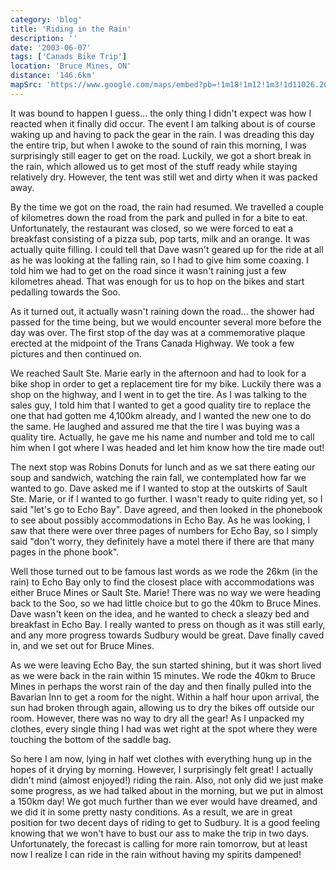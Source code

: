 ```yaml
---
category: 'blog'
title: 'Riding in the Rain'
description: ''
date: '2003-06-07'
tags: ['Canads Bike Trip']
location: 'Bruce Mines, ON'
distance: '146.6km'
mapSrc: 'https://www.google.com/maps/embed?pb=!1m18!1m12!1m3!1d11026.20051774645!2d-83.7910570087651!3d46.2989109159133!2m3!1f0!2f0!3f0!3m2!1i1024!2i768!4f13.1!3m3!1m2!1s0x4d369211a4370039%3A0xbbaf397df2396661!2sBruce%20Mines%2C%20ON!5e0!3m2!1sen!2sca!4v1609176379130!5m2!1sen!2sca'
---
```

It was bound to happen I guess... the only thing I didn't expect was how I reacted when it finally did occur. The event I am talking about is of course waking up and having to pack the gear in the rain. I was dreading this day the entire trip, but when I awoke to the sound of rain this morning, I was surprisingly still eager to get on the road. Luckily, we got a short break in the rain, which allowed us to get most of the stuff ready while staying relatively dry. However, the tent was still wet and dirty when it was packed away.

By the time we got on the road, the rain had resumed. We travelled a couple of kilometres down the road from the park and pulled in for a bite to eat. Unfortunately, the restaurant was closed, so we were forced to eat a breakfast consisting of a pizza sub, pop tarts, milk and an orange. It was actually quite filling. I could tell that Dave wasn't geared up for the ride at all as he was looking at the falling rain, so I had to give him some coaxing. I told him we had to get on the road since it wasn't raining just a few kilometres ahead. That was enough for us to hop on the bikes and start pedalling towards the Soo.

As it turned out, it actually wasn't raining down the road... the shower had passed for the time being, but we would encounter several more before the day was over. The first stop of the day was at a commemorative plaque erected at the midpoint of the Trans Canada Highway. We took a few pictures and then continued on.

We reached Sault Ste. Marie early in the afternoon and had to look for a bike shop in order to get a replacement tire for my bike. Luckily there was a shop on the highway, and I went in to get the tire. As I was talking to the sales guy, I told him that I wanted to get a good quality tire to replace the one that had gotten me 4,100km already, and I wanted the new one to do the same. He laughed and assured me that the tire I was buying was a quality tire. Actually, he gave me his name and number and told me to call him when I got where I was headed and let him know how the tire made out!

The next stop was Robins Donuts for lunch and as we sat there eating our soup and sandwich, watching the rain fall, we contemplated how far we wanted to go. Dave asked me if I wanted to stop at the outskirts of Sault Ste. Marie, or if I wanted to go further. I wasn't ready to quite riding yet, so I said "let's go to Echo Bay". Dave agreed, and then looked in the phonebook to see about possibly accommodations in Echo Bay. As he was looking, I saw that there were over three pages of numbers for Echo Bay, so I simply said "don't worry, they definitely have a motel there if there are that many pages in the phone book".

Well those turned out to be famous last words as we rode the 26km (in the rain) to Echo Bay only to find the closest place with accommodations was either Bruce Mines or Sault Ste. Marie! There was no way we were heading back to the Soo, so we had little choice but to go the 40km to Bruce Mines. Dave wasn't keen on the idea, and he wanted to check a sleazy bed and breakfast in Echo Bay. I really wanted to press on though as it was still early, and any more progress towards Sudbury would be great. Dave finally caved in, and we set out for Bruce Mines.

As we were leaving Echo Bay, the sun started shining, but it was short lived as we were back in the rain within 15 minutes. We rode the 40km to Bruce Mines in perhaps the worst rain of the day and then finally pulled into the Bavarian Inn to get a room for the night. Within a half hour upon arrival, the sun had broken through again, allowing us to dry the bikes off outside our room. However, there was no way to dry all the gear! As I unpacked my clothes, every single thing I had was wet right at the spot where they were touching the bottom of the saddle bag.

So here I am now, lying in half wet clothes with everything hung up in the hopes of it drying by morning. However, I surprisingly felt great! I actually didn't mind (almost enjoyed!) riding the rain. Also, not only did we just make some progress, as we had talked about in the morning, but we put in almost a 150km day! We got much further than we ever would have dreamed, and we did it in some pretty nasty conditions. As a result, we are in great position for two decent days of riding to get to Sudbury. It is a good feeling knowing that we won't have to bust our ass to make the trip in two days. Unfortunately, the forecast is calling for more rain tomorrow, but at least now I realize I can ride in the rain without having my spirits dampened!